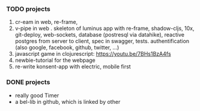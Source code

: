 ### TODO projects
1. cr-eam in web, re-frame, 
1. v-pipe in web
. skeleton of luminus app with re-frame, shadow-cljs, 10x, git-deploy, 
   web-sockets, database (postresql via datahike),
   reactive postgres from server to client, 
   spec in swagger, tests. 
   authentification (also google, facebook, github, twitter, ...)
1. javascript game in clojurescript: https://youtu.be/7BHs1BzA4fs
1. newbie-tutorial for the webpage
1. re-write konsent-app with electric, mobile first


### DONE projects
- really good Timer
- a bel-lib in github, which is linked by other 
